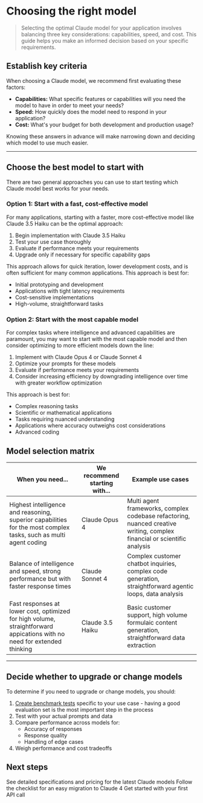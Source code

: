 # Choosing the right model

> Selecting the optimal Claude model for your application involves balancing three key considerations: capabilities, speed, and cost. This guide helps you make an informed decision based on your specific requirements.

## Establish key criteria

When choosing a Claude model, we recommend first evaluating these factors:

* **Capabilities:** What specific features or capabilities will you need the model to have in order to meet your needs?
* **Speed:** How quickly does the model need to respond in your application?
* **Cost:** What's your budget for both development and production usage?

Knowing these answers in advance will make narrowing down and deciding which model to use much easier.

***

## Choose the best model to start with

There are two general approaches you can use to start testing which Claude model best works for your needs.

### Option 1: Start with a fast, cost-effective model

For many applications, starting with a faster, more cost-effective model like Claude 3.5 Haiku can be the optimal approach:

1. Begin implementation with Claude 3.5 Haiku
2. Test your use case thoroughly
3. Evaluate if performance meets your requirements
4. Upgrade only if necessary for specific capability gaps

This approach allows for quick iteration, lower development costs, and is often sufficient for many common applications. This approach is best for:

* Initial prototyping and development
* Applications with tight latency requirements
* Cost-sensitive implementations
* High-volume, straightforward tasks

### Option 2: Start with the most capable model

For complex tasks where intelligence and advanced capabilities are paramount, you may want to start with the most capable model and then consider optimizing to more efficient models down the line:

1. Implement with Claude Opus 4 or Claude Sonnet 4
2. Optimize your prompts for these models
3. Evaluate if performance meets your requirements
4. Consider increasing efficiency by downgrading intelligence over time with greater workflow optimization

This approach is best for:

* Complex reasoning tasks
* Scientific or mathematical applications
* Tasks requiring nuanced understanding
* Applications where accuracy outweighs cost considerations
* Advanced coding

## Model selection matrix

| When you need...                                                                                                        | We recommend starting with... | Example use cases                                                                                                        |
| ----------------------------------------------------------------------------------------------------------------------- | ----------------------------- | ------------------------------------------------------------------------------------------------------------------------ |
| Highest intelligence and reasoning, superior capabilities for the most complex tasks, such as multi agent coding        | Claude Opus 4                 | Multi agent frameworks, complex codebase refactoring, nuanced creative writing, complex financial or scientific analysis |
| Balance of intelligence and speed, strong performance but with faster response times                                    | Claude Sonnet 4               | Complex customer chatbot inquiries, complex code generation, straightforward agentic loops, data analysis                |
| Fast responses at lower cost, optimized for high volume, straightforward appications with no need for extended thinking | Claude 3.5 Haiku              | Basic customer support, high volume formulaic content generation, straightforward data extraction                        |

***

## Decide whether to upgrade or change models

To determine if you need to upgrade or change models, you should:

1. [Create benchmark tests](/en/docs/test-and-evaluate/develop-tests) specific to your use case - having a good evaluation set is the most important step in the process
2. Test with your actual prompts and data
3. Compare performance across models for:
   * Accuracy of responses
   * Response quality
   * Handling of edge cases
4. Weigh performance and cost tradeoffs

## Next steps

<CardGroup cols={3}>
  <Card title="Model comparison chart" icon="head-side-gear" href="/en/docs/about-claude/models/overview">
    See detailed specifications and pricing for the latest Claude models
  </Card>

  <Card title="Migrate to Claude 4" icon="sparkles" href="/en/docs/about-claude/models/migrating-to-claude-4">
    Follow the checklist for an easy migration to Claude 4
  </Card>

  <Card title="Start building" icon="code" href="/en/docs/get-started">
    Get started with your first API call
  </Card>
</CardGroup>
